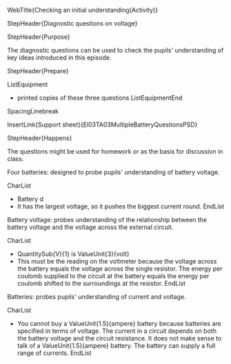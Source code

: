 WebTitle{Checking an initial understanding(Activity)}

StepHeader{Diagnostic questions on voltage}

StepHeader{Purpose}

The diagnostic questions can be used to check the pupils' understanding of key ideas introduced in this episode.

StepHeader{Prepare}

ListEquipment
- printed copies of these three questions
ListEquipmentEnd

SpacingLinebreak

InsertLink{Support sheet}{El03TA03MultipleBatteryQuestionsPSD}


StepHeader{Happens}

The questions might be used for homework or as the basis for discussion in class.

Four batteries: designed to probe pupils' understanding of battery voltage.

CharList
- Battery d
- It has the largest voltage, so it pushes the biggest current round.
EndList

Battery voltage: probes understanding of the relationship between the battery voltage and the voltage across the external circuit.

CharList
- QuantitySub{V}{1} is ValueUnit{3}{volt}
- This must be the reading on the voltmeter because the voltage across the battery equals the voltage across the single resistor. The energy per coulomb supplied to the circuit at the battery equals the energy per coulomb shifted to the surroundings at the resistor.
EndList

Batteries: probes pupils' understanding of current and voltage.

CharList
- You cannot buy a ValueUnit{1.5}{ampere} battery because batteries are specified in terms of voltage. The current in a circuit depends on both the battery voltage and the circuit resistance. It does not make sense to talk of a ValueUnit{1.5}{ampere} battery. The battery can supply a full range of currents.
EndList

